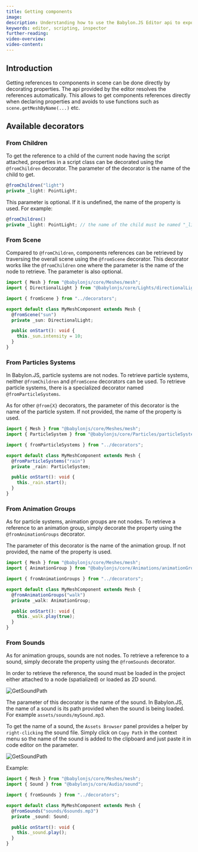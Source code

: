 ```yaml
---
title: Getting components
image:
description: Understanding how to use the Babylon.JS Editor api to expose properties in Inspector.
keywords: editor, scripting, inspector
further-reading:
video-overview:
video-content:
---
```


## Introduction

Getting references to components in scene can be done directly by decorating properties. The api provided by the editor
resolves the references automatically. This allows to get components references directly when declaring properties
and avoids to use functions such as `scene.getMeshByName(...)` etc.

## Available decorators

### From Children

To get the reference to a child of the current node having the script attached, properties in a script class can
be decorated using the `@fromChildren` decorator. The parameter of the decorator is the name of the child to get.

```typescript
@fromChildren("light")
private _light: PointLight;
```

This parameter is optional. If it is undefined, the name of the property is used. For example:

```typescript
@fromChildren()
private _light: PointLight; // the name of the child must be named "_light" in the Editor.
```

### From Scene

Compared to `@fromChildren`, components references can be retrieved by traversing the overall scene using the
`@fromScene` decorator. This decorator works like the `@fromChildren` one where the parameter is the name of the
node to retrieve. The parameter is also optional.

```typescript
import { Mesh } from "@babylonjs/core/Meshes/mesh";
import { DirectionalLight } from "@babylonjs/core/Lights/directionalLight";

import { fromScene } from "../decorators";

export default class MyMeshComponent extends Mesh {
  @fromScene("sun")
  private _sun: DirectionalLight;

  public onStart(): void {
    this._sun.intensity = 10;
  }
}
```

### From Particles Systems

In Babylon.JS, particle systems are not nodes. To retrieve particle systems, neither `@fromChildren` and `@fromScene`
decorators can be used. To retrieve particle systems, there is a specialized decorator named `@fromParticleSystems`.

As for other `@from{X}` decorators, the parameter of this decorator is the name of the particle system. If not provided,
the name of the property is used.

```typescript
import { Mesh } from "@babylonjs/core/Meshes/mesh";
import { ParticleSystem } from "@babylonjs/core/Particles/particleSystem";

import { fromParticleSystems } from "../decorators";

export default class MyMeshComponent extends Mesh {
  @fromParticleSystems("rain")
  private _rain: ParticleSystem;

  public onStart(): void {
    this._rain.start();
  }
}
```

### From Animation Groups

As for particle systems, animation groups are not nodes. To retrieve a reference to an animation group, simply decorate
the property using the `@fromAnimationGroups` decorator.

The parameter of this decorator is the name of the animation group. If not provided, the name of the property is used.

```typescript
import { Mesh } from "@babylonjs/core/Meshes/mesh";
import { AnimationGroup } from "@babylonjs/core/Animations/animationGroup";

import { fromAnimationGroups } from "../decorators";

export default class MyMeshComponent extends Mesh {
  @fromAnimationGroups("walk")
  private _walk: AnimationGroup;

  public onStart(): void {
    this._walk.play(true);
  }
}
```

### From Sounds

As for animation groups, sounds are not nodes. To retrieve a reference to a sound, simply decorate the property using
the `@fromSounds` decorator.

In order to retrieve the reference, the sound must be loaded in the project either attached to a node (spatialized)
or loaded as 2D sound.

![GetSoundPath](/img/extensions/Editor/GettingComponents/load-sound.png)

The parameter of this decorator is the name of the sound. In Babylon.JS, the name of a sound is its path provided
when the sound is being loaded. For example `assets/sounds/mySound.mp3`.

To get the name of a sound, the `Assets Browser` panel provides a helper by `right-clicking` the sound file. Simply
click on `Copy Path` in the context menu so the name of the sound is added to the clipboard and just paste it
in code editor on the parameter.

![GetSoundPath](/img/extensions/Editor/GettingComponents/sound-path.png)

Example:

```typescript
import { Mesh } from "@babylonjs/core/Meshes/mesh";
import { Sound } from "@babylonjs/core/Audio/sound";

import { fromSounds } from "../decorators";

export default class MyMeshComponent extends Mesh {
  @fromSounds("sounds/6sounds.mp3")
  private _sound: Sound;

  public onStart(): void {
    this._sound.play();
  }
}
```
